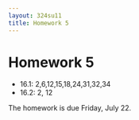 ```yaml
---
layout: 324su11
title: Homework 5
---
```


# Homework 5

- 16.1: 2,6,12,15,18,24,31,32,34
- 16.2: 2, 12

The homework is due Friday, July 22.

